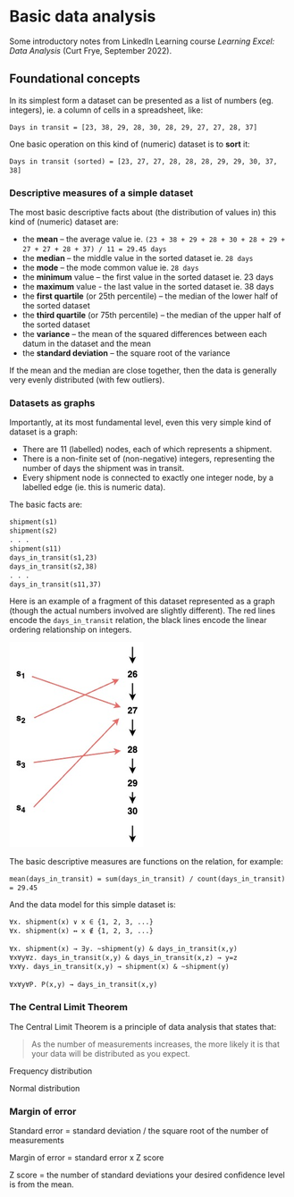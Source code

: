 # Basic data analysis

Some introductory notes from LinkedIn Learning course *Learning Excel: Data Analysis* (Curt Frye, September 2022).

## Foundational concepts

In its simplest form a dataset can be presented as a list of numbers (eg. integers), ie. a column of cells in a spreadsheet, like:

```
Days in transit = [23, 38, 29, 28, 30, 28, 29, 27, 27, 28, 37]
```

One basic operation on this kind of (numeric) dataset is to **sort** it:

```
Days in transit (sorted) = [23, 27, 27, 28, 28, 28, 29, 29, 30, 37, 38]
```

### Descriptive measures of a simple dataset

The most basic descriptive facts about (the distribution of values in) this kind of (numeric) dataset are:
- the **mean** – the average value ie. `(23 + 38 + 29 + 28 + 30 + 28 + 29 + 27 + 27 + 28 + 37) / 11 = 29.45 days`
- the **median** – the middle value in the sorted dataset ie. `28 days`
- the **mode** – the mode common value ie. `28 days`
- the **minimum** value – the first value in the sorted dataset ie. 23 days
- the **maximum** value - the last value in the sorted dataset ie. 38 days
- the **first quartile** (or 25th percentile) – the median of the lower half of the sorted dataset
- the **third quartile** (or 75th percentile) – the median of the upper half of the sorted dataset
- the **variance** – the mean of the squared differences between each datum in the dataset and the mean
- the **standard deviation** – the square root of the variance

If the mean and the median are close together, then the data is generally very evenly distributed (with few outliers).

### Datasets as graphs

Importantly, at its most fundamental level, even this very simple kind of dataset is a graph:
- There are 11 (labelled) nodes, each of which represents a shipment.
- There is a non-finite set of (non-negative) integers, representing the number of days the shipment was in transit.
- Every shipment node is connected to exactly one integer node, by a labelled edge (ie. this is numeric data).

The basic facts are:

```
shipment(s1)
shipment(s2)
. . .
shipment(s11)
days_in_transit(s1,23)
days_in_transit(s2,38)
. . .
days_in_transit(s11,37)
```

Here is an example of a fragment of this dataset represented as a graph (though the actual numbers involved are slightly different). The red lines encode the `days_in_transit` relation, the black lines encode the linear ordering relationship on integers.

![A simple model](simple-model.jpg)

The basic descriptive measures are functions on the relation, for example:

```
mean(days_in_transit) = sum(days_in_transit) / count(days_in_transit) = 29.45
```

And the data model for this simple dataset is:

```
∀x. shipment(x) ∨ x ∈ {1, 2, 3, ...}
∀x. shipment(x) ↔ x ∉ {1, 2, 3, ...}

∀x. shipment(x) → ∃y. ~shipment(y) & days_in_transit(x,y)
∀x∀y∀z. days_in_transit(x,y) & days_in_transit(x,z) → y=z
∀x∀y. days_in_transit(x,y) → shipment(x) & ~shipment(y)

∀x∀y∀P. P(x,y) → days_in_transit(x,y)
```

### The Central Limit Theorem

The Central Limit Theorem is a principle of data analysis that states that:

> As the number of measurements increases, the more likely it is that your data will be distributed as you expect.

Frequency distribution

Normal distribution

### Margin of error

Standard error = standard deviation / the square root of the number of measurements

Margin of error = standard error x Z score 

Z score = the number of standard deviations your desired confidence level is from the mean.





